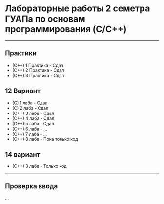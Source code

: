 # Лабораторные работы 2 семетра ГУАПа по основам программирования (C/C++)
<hr>
<h2>Практики</h2>
<ul>
  <li>(C++) 1 Практика - Сдал</li>
  <li>(C++) 2 Практика - Сдал</li>
  <li>(C++) 3 Практика - Сдал</li>
</ul>
<h2>12 Вариант</h2>
<ul>
  <li>(C) 1 лаба - Сдал</li>
  <li>(C) 2 лаба - Сдал</li>
  <li>(C++) 3 лаба - Сдал</li>
  <li>(C++) 4 лаба - Сдал</li>
  <li>(C++) 5 лаба - Сдал</li>
  <li>(C++) 6 лаба - ...</li>
  <li>(C++) 7 лаба - ...</li>
  <li>(C++) 8 лаба - Пока только код</li>
 </ul>
 
 <h2>14 вариант</h2>
 <ul>
  <li>(C++) 3 лаба - Только код</li> 
 </ul>
 
<hr>
<h2>Проверка ввода</h2>
<p>...</p>
  

